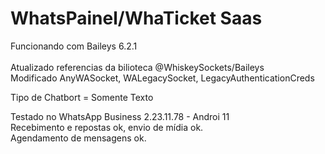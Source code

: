 # WhatsPainel/WhaTicket Saas</br>
Funcionando com Baileys 6.2.1 </br>
</br> Atualizado referencias da bilioteca @WhiskeySockets/Baileys</br>
Modificado AnyWASocket, WALegacySocket, LegacyAuthenticationCreds</br>

Tipo de Chatbort = Somente Texto <br>

Testado no WhatsApp Business 2.23.11.78 - Androi 11</br>
Recebimento e repostas ok, envio de mídia ok.</br>
Agendamento de mensagens ok.</br>
